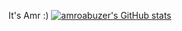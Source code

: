 It's Amr :)
[![amroabuzer's GitHub stats](https://github-readme-stats.vercel.app/api?username=anuraghazra)](https://github.com/anuraghazra/github-readme-stats)
